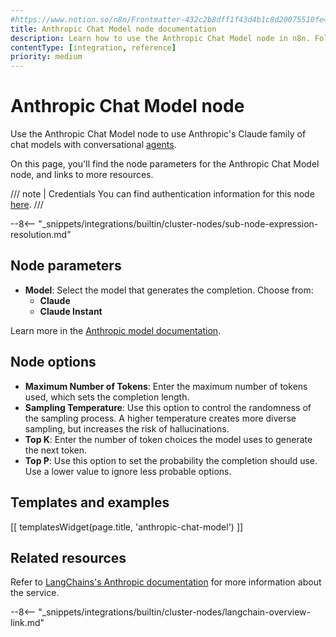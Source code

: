 ```yaml
---
#https://www.notion.so/n8n/Frontmatter-432c2b8dff1f43d4b1c8d20075510fe4
title: Anthropic Chat Model node documentation
description: Learn how to use the Anthropic Chat Model node in n8n. Follow technical documentation to integrate Anthropic Chat Model node into your workflows.
contentType: [integration, reference]
priority: medium
---
```


# Anthropic Chat Model node

Use the Anthropic Chat Model node to use Anthropic's Claude family of chat models with conversational [agents](/glossary.md#ai-agent).

On this page, you'll find the node parameters for the Anthropic Chat Model node, and links to more resources.

/// note | Credentials
You can find authentication information for this node [here](/integrations/builtin/credentials/anthropic.md).
///

--8<-- "_snippets/integrations/builtin/cluster-nodes/sub-node-expression-resolution.md"

## Node parameters

* **Model**: Select the model that generates the completion. Choose from:
	* **Claude**
	* **Claude Instant**

Learn more in the [Anthropic model documentation](https://docs.anthropic.com/claude/reference/selecting-a-model).

## Node options

* **Maximum Number of Tokens**: Enter the maximum number of tokens used, which sets the completion length.
* **Sampling Temperature**: Use this option to control the randomness of the sampling process. A higher temperature creates more diverse sampling, but increases the risk of hallucinations.
* **Top K**: Enter the number of token choices the model uses to generate the next token.
* **Top P**: Use this option to set the probability the completion should use. Use a lower value to ignore less probable options. 

## Templates and examples

<!-- see https://www.notion.so/n8n/Pull-in-templates-for-the-integrations-pages-37c716837b804d30a33b47475f6e3780 -->
[[ templatesWidget(page.title, 'anthropic-chat-model') ]]

## Related resources

Refer to [LangChains's Anthropic documentation](https://js.langchain.com/docs/integrations/chat/anthropic/) for more information about the service.

--8<-- "_snippets/integrations/builtin/cluster-nodes/langchain-overview-link.md"


